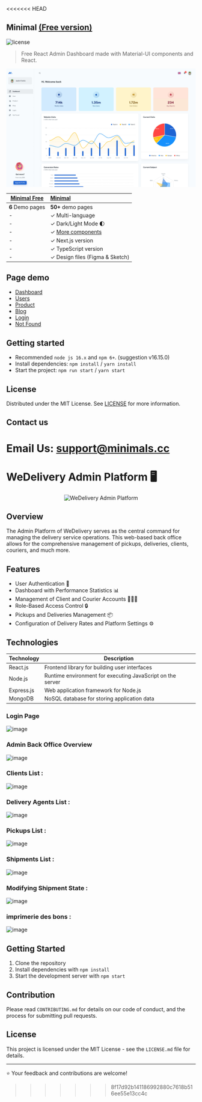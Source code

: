 <<<<<<< HEAD
## Minimal [(Free version)](https://minimal-kit-react.vercel.app/)

![license](https://img.shields.io/badge/license-MIT-blue.svg)

> Free React Admin Dashboard made with Material-UI components and React.

![preview](public/assets/preview.jpg)

| [Minimal Free](https://minimal-kit-react.vercel.app/) | [Minimal](https://material-ui.com/store/items/minimal-dashboard/) |
| ----------------------------------------------------- | :---------------------------------------------------------------- |
| **6** Demo pages                                      | **50+** demo pages                                                |
| -                                                     | ✓ Multi-language                                                  |
| -                                                     | ✓ Dark/Light Mode 🌓                                              |
| -                                                     | ✓ [More components](https://minimals.cc/components)               |
| -                                                     | ✓ Next.js version                                                 |
| -                                                     | ✓ TypeScript version                                              |
| -                                                     | ✓ Design files (Figma & Sketch)                                   |

## Page demo

- [Dashboard](https://minimal-kit-react.vercel.app/dashboard/app)
- [Users](https://minimal-kit-react.vercel.app/dashboard/user)
- [Product](https://minimal-kit-react.vercel.app/dashboard/products)
- [Blog](https://minimal-kit-react.vercel.app/dashboard/blog)
- [Login](https://minimal-kit-react.vercel.app/login)
- [Not Found](https://minimal-kit-react.vercel.app/404)

## Getting started

- Recommended `node js 16.x` and `npm 6+`. (suggestion v16.15.0)
- Install dependencies: `npm install` / `yarn install`
- Start the project: `npm run start` / `yarn start`

## License

Distributed under the MIT License. See [LICENSE](https://github.com/minimal-ui-kit/minimal.free/blob/main/LICENSE.md) for more information.

## Contact us

Email Us: support@minimals.cc
=======
# WeDelivery Admin Platform 🖥️

<p align="center">
  <img src="https://github.com/WeDelivery-Project/Admin/assets/93408719/bc886c21-cd3d-4494-98ac-c7565a0e06f1" alt="WeDelivery Admin Platform">
</p>

## Overview
The Admin Platform of WeDelivery serves as the central command for managing the delivery service operations. This web-based back office allows for the comprehensive management of pickups, deliveries, clients, couriers, and much more.

## Features

- User Authentication 🔑
- Dashboard with Performance Statistics 📊
- Management of Client and Courier Accounts 🧑‍🤝‍🧑
- Role-Based Access Control 🔒
- Pickups and Deliveries Management 📦
- Configuration of Delivery Rates and Platform Settings ⚙️

## Technologies

| Technology | Description                       |
|------------|-----------------------------------|
| React.js   | Frontend library for building user interfaces |
| Node.js    | Runtime environment for executing JavaScript on the server |
| Express.js | Web application framework for Node.js |
| MongoDB    | NoSQL database for storing application data |


### Login Page

![image](https://github.com/WeDelivery-Project/Admin/assets/93408719/016d7c69-4d75-4b9d-97d1-8330807d7cd1)

### Admin Back Office Overview

![image](https://github.com/WeDelivery-Project/Admin/assets/93408719/6851ddb8-7c8d-4c7d-afd0-ddde51f9e13e)


### Clients List : 

![image](https://github.com/WeDelivery-Project/Admin/assets/93408719/0c008b14-2615-428a-bfe8-a36fa5c599be)

### Delivery Agents List : 

![image](https://github.com/WeDelivery-Project/Admin/assets/93408719/25736ee8-7c1f-4fb2-9922-226ed9526826)

### Pickups List : 

![image](https://github.com/WeDelivery-Project/Admin/assets/93408719/0369fcd3-3cc1-4585-a25e-3f6e5d5c5693)

### Shipments List : 

![image](https://github.com/WeDelivery-Project/Admin/assets/93408719/74e9bb51-fe8d-4106-acac-fecfd958e976)

### Modifying Shipment State : 

![image](https://github.com/WeDelivery-Project/Admin/assets/93408719/1cd9e372-b77b-44dc-9f6e-b73fb30d9fbf)

### imprimerie des bons : 

![image](https://github.com/WeDelivery-Project/Admin/assets/93408719/d709e844-4adc-471a-adc9-08fda4b709f9)


## Getting Started

1. Clone the repository
2. Install dependencies with `npm install`
3. Start the development server with `npm start`

## Contribution

Please read `CONTRIBUTING.md` for details on our code of conduct, and the process for submitting pull requests.

## License

This project is licensed under the MIT License - see the `LICENSE.md` file for details.

---

⭐ Your feedback and contributions are welcome!
>>>>>>> 8f17d92b141186992880c7618b516ee55e13cc4c
